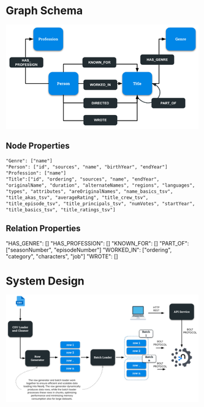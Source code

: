 # Graph Schema
![Graph Schema](images/graph_schema.png)

## Node Properties
```
"Genre": ["name"]
"Person": ["id", "sources", "name", "birthYear", "endYear"]
"Profession": ["name"]
"Title":["id", "ordering", "sources", "name", "endYear", "originalName", "duration", "alternateNames", "regions", "languages", "types", "attributes", "areOriginalNames", "name_basics_tsv", "title_akas_tsv", "averageRating", "title_crew_tsv", "title_episode_tsv", "title_principals_tsv", "numVotes", "startYear", "title_basics_tsv", "title_ratings_tsv"]
```

## Relation Properties
"HAS_GENRE": []
"HAS_PROFESSION": []
"KNOWN_FOR": []
"PART_OF": ["seasonNumber", "episodeNumber"]
"WORKED_IN": ["ordering", "category", "characters", "job"]
"WROTE": []

# System Design
![System Design](images/system_design.png)